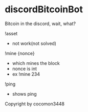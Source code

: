 # discordBitcoinBot
Bitcoin in the discord, wait, what?

!asset
- not work(not solved)

!mine {nonce}
- which mines the block
- nonce is int
- ex !mine 234

!ping
- shows ping


Copyright by cocomon3448
